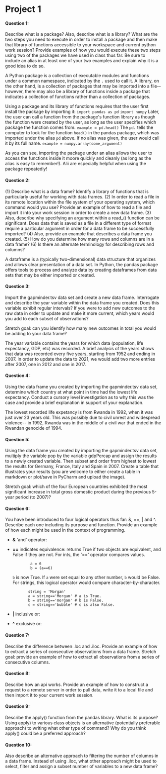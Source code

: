 # Project 1
#### **Question 1**: 
Describe what is a package? Also, describe what is a library? What are the two steps you need to execute in order to install a package and then make that library of functions accessible to your workspace and current python work session? Provide examples of how you would execute these two steps using two of the packages we have used in class thus far. Be sure to include an alias in at least one of your two examples and explain why it is a good idea to do so.

A Python package is a collection of executable modules and functions under a common namespace, indicated by the `.` used to call it. A library, on the other hand, is a collection of packages that may be imported into a file-- however, there may also be a library of functions inside a package that indicates a collection of functions rather than a collection of packages. 

Using a package and its library of functions requires that the user first install the package by importing it:
   `import pandas as pd`
   `import numpy`
Later, the user can call a function from the package's function library as though the function were created by the user, as long as the user specifies which package the function comes from.
   `example = pd.head()`
The `pd.` tells the computer to look for the function `head()` in the pandas package, which was imported under the alias `pd` above. 
If no alias was given, the user would call it by its full name.
   `example = numpy.array(some_argument)`
   
As you can see, importing the package under an alias allows the user to access the functions inside it moore quickly and cleanly (as long as the alias is easy to remember!). 
Alii are especially helpful when using the package repeatedly!

#### **Question 2**: 
(1) Describe what is a data frame? Identify a library of functions that is particularly useful for working with data frames. (2) In order to read a file in its remote location within the file system of your operating system, which command would you use? Provide an example of how to read a file and import it into your work session in order to create a new data frame. (3) Also, describe why specifying an argument within a read_() function can be significant. Does data that is saved as a file in a different type of format require a particular argument in order for a data frame to be successfully imported? (4) Also, provide an example that describes a data frame you created. (5) How do you determine how many rows and columns are in a data frame? (6) Is there an alternate terminology for describing rows and columns?

A dataframe is a (typically two-dimensional) data structure that organizes and allows clear presentation of a data set. In Python, the pandas package offers tools to process and analyze data by creating dataframes from data sets that may be either imported or created. 

#### **Question 3**: 
Import the gapminder.tsv data set and create a new data frame. Interrogate and describe the year variable within the data frame you created. 
Does this variable exhibit regular intervals? 
If you were to add new outcomes to the raw data in order to update and make it more current, which years would you add to each subset of observations? 

Stretch goal: can you identify how many new outcomes in total you would be adding to your data frame?

The year variable contains the years for which data (population, life expectancy, GDP, etc) was recorded. A brief analysis of the years shows that data was recorded every five years, starting from 1952 and ending in 2007. In order to update the data to 2021, we would add two more entries after 2007, one in 2012 and one in 2017. 

#### **Question 4**: 
Using the data frame you created by importing the gapminder.tsv data set, determine which country at what point in time had the lowest life expectancy. Conduct a cursory level investigation as to why this was the case and provide a brief explanation in support of your explanation.

The lowest recorded life expetancy is from Rwanda in 1992, when it was just over 23 years old. This was possibly due to civil unrest and widespread violence-- in 1992, Rwanda was in the middle of a civil war that ended in the Rwandan genocide of 1994. 

#### **Question 5**: 
Using the data frame you created by importing the gapminder.tsv data set, multiply the variable pop by the variable gdpPercap and assign the results to a newly created variable. Then subset and order from highest to lowest the results for Germany, France, Italy and Spain in 2007. Create a table that illustrates your results (you are welcome to either create a table in markdown or plot/save in PyCharm and upload the image). 

Stretch goal: which of the four European countries exhibited the most significant increase in total gross domestic product during the previous 5-year period (to 2007)?





#### **Question 6**: 
You have been introduced to four logical operators thus far: &, ==, | and ^. Describe each one including its purpose and function. Provide an example of how each might be used in the context of programming.

- **&** 'and' operator: 
- **==** indicates equivalence: returns True if two objects are equivalent, and False if they are not. 
   For ints, the '==' operator compares values. 
   
   ~~~~     
           a = 6
           b = (a==6) 
   ~~~~
       
    `b` is now True. If `a` were set equal to any other number, `b` would be False.
    For strings, this logical operator would compare character-by-character.
    
    ~~~~
           string = 'Morgan'
           a = string=='Morgan' # a is True.
           b = string=='morgan' # b is False.
           c = string=='bubble' # c is also False.
    ~~~~
        
- **|** inclusive or: 
- **^** exclusive or:

#### **Question 7**: 
Describe the difference between .loc and .iloc. Provide an example of how to extract a series of consecutive observations from a data frame. Stretch goal: provide an example of how to extract all observations from a series of consecutive columns.

#### **Question 8**: 
Describe how an api works. Provide an example of how to construct a request to a remote server in order to pull data, write it to a local file and then import it to your current work session.

#### **Question 9**: 
Describe the apply() function from the pandas library. What is its purpose? Using apply) to various class objects is an alternative (potentially preferable approach) to writing what other type of command? Why do you think apply() could be a preferred approach?

#### **Question 10**: 
Also describe an alternative approach to filtering the number of columns in a data frame. Instead of using .iloc, what other approach might be used to select, filter and assign a subset number of variables to a new data frame?
